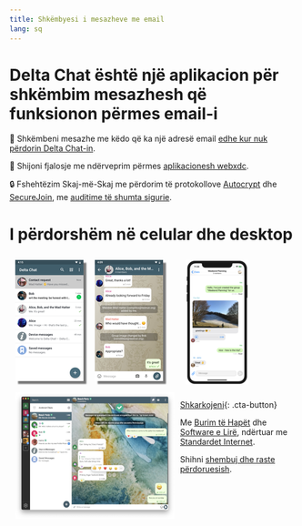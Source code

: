 ```yaml
---
title: Shkëmbyesi i mesazheve me email
lang: sq
---
```


# Delta Chat është një aplikacion për shkëmbim mesazhesh që funksionon përmes email-i 

💬 Shkëmbeni mesazhe me këdo që ka një adresë email [edhe kur nuk përdorin Delta Chat-in](https://www.youtube-nocookie.com/embed/8LbrGXKZN70).

🥳 Shijoni fjalosje me ndërveprim përmes [aplikacionesh webxdc](https://webxdc.org).

🔒 Fshehtëzim Skaj-më-Skaj me përdorim të protokollove [Autocrypt](https://autocrypt.org) dhe [SecureJoin](https://securejoin.delta.chat/en/latest/new.html), me [auditime të shumta sigurie](https://delta.chat/en/2023-03-27-third-independent-security-audit). 

# I përdorshëm në celular dhe desktop


<div>
<a href="../assets/blog/screenshots/2019-12-17-delta-chat-google-play-release-chat-list-light.png">
<picture>
<source srcset="../assets/blog/screenshots/2019-12-17-delta-chat-google-play-release-chat-list-light-thumbnail.webp" type="image/webp" />
<source srcset="../assets/blog/screenshots/2019-12-17-delta-chat-google-play-release-chat-list-light-thumbnail.png" type="image/png" />
<img src="../assets/blog/screenshots/2019-12-17-delta-chat-google-play-release-chat-list-light-thumbnail.png" width="120" height="213" style="float: left; margin: 10px;display: block;box-shadow: 5px 5px 2px #777;" alt="A screenshot of Delta Chat on Android showing chat list" />
</picture>
</a>
</div>

<div>
<a href="../assets/blog/screenshots/2019-12-17-delta-chat-google-play-release-group-light.png">
<picture>
<source srcset="../assets/blog/screenshots/2019-12-17-delta-chat-google-play-release-group-light-thumbnail.webp" type="image/webp" />
<source srcset="../assets/blog/screenshots/2019-12-17-delta-chat-google-play-release-group-light-thumbnail.png" type="image/png" />
<img src="../assets/blog/screenshots/2019-12-17-delta-chat-google-play-release-group-light-thumbnail.png" width="120" height="213" style="float: left; margin: 10px;display: block;box-shadow: 5px 5px 2px #777;" alt="A screenshot of Delta Chat on Android showing a chat" />
</picture>
</a>
</div>

<div>
<a href="../assets/home/screenshots/desktop.png">
<picture>
<source srcset="../assets/home/screenshots/desktop-thumbnail.webp" type="image/webp" />
<source srcset="../assets/home/screenshots/desktop-thumbnail.png" type="image/png" />
<img src="../assets/home/screenshots/desktop-thumbnail.png" width="280" height="222" style="float:left; margin: 10px" alt="A screenshot of Delta Chat on desktop" />
</picture>
</a>
</div>

<div>
<a href="../assets/blog/screenshots/2020-01-09-delta-chat-iOS-weekend-group-chat.png">
<picture>
<source srcset="../assets/blog/screenshots/2020-01-09-delta-chat-iOS-weekend-group-chat-thumbnail.webp" type="image/webp" />
<source srcset="../assets/blog/screenshots/2020-01-09-delta-chat-iOS-weekend-group-chat-thumbnail.png" type="image/png" />
<img src="../assets/blog/screenshots/2020-01-09-delta-chat-iOS-weekend-group-chat-thumbnail.png" width="110" height="219" style="margin: 10px" alt="A screenshot of Delta Chat on iOS" />
</picture>
</a>
</div>

[Shkarkojeni](https://get.delta.chat){: .cta-button}

Me [Burim të Hapët](https://en.wikipedia.org/wiki/Open-source_software)
dhe [Software e Lirë](https://en.wikipedia.org/wiki/Free_software), ndërtuar me [Standardet Internet](https://github.com/deltachat/deltachat-core-rust/blob/master/standards.md). 

Shihni [shembuj dhe raste përdoruesish](user-voices).
